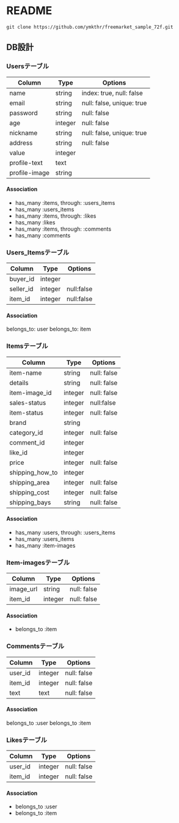 # README
```
git clone https://github.com/ymkthr/freemarket_sample_72f.git
```

## DB設計
### Usersテーブル
|Column|Type|Options|
|------|----|-------|
|name|string|index: true, null: false|
|email|string|null: false, unique: true|
|password|string|null: false|
|age|integer|null: false|
|nickname|string|null: false, unique: true|
|address|string|null: false|
|value|integer||
|profile-text|text||
|profile-image|string||
#### Association
- has_many :items, through: :users_items
- has_many :users_items
- has_many :items, through: :likes
- has_many :likes
- has_many :items, through: :comments
- has_many :comments

### Users_Itemsテーブル
|Column|Type|Options|
|------|----|-------|
|buyer_id|integer||
|seller_id|integer|null:false|
|item_id|integer|null:false|
#### Association
belongs_to: user
belongs_to: item

### Itemsテーブル
|Column|Type|Options|
|------|----|-------|
|item-name|string|null: false|
|details|string|null: false|
|item-image_id|integer|null: false|
|sales-status|integer|null:false|
|item-status|integer|null: false|
|brand|string||
|category_id|integer|null: false|
|comment_id|integer||
|like_id|integer||
|price|integer|null: false|
|shipping_how_to|integer||
|shipping_area|integer|null: false|
|shipping_cost|integer|null: false|
|shipping_bays|string|null: false|
#### Association
- has_many :users, through: :users_items
- has_many :users_items
- has_many :item-images

### Item-imagesテーブル
|Column|Type|Options|
|------|----|-------|
|image_url|string|null: false|
|item_id|integer|null: false|
#### Association
- belongs_to :item


### Commentsテーブル
|Column|Type|Options|
|------|----|-------|
|user_id|integer|null: false|
|item_id|integer|null: false|
|text|text|null: false|
#### Association
belongs_to :user
belongs_to :item


### Likesテーブル
|Column|Type|Options|
|------|----|-------|
|user_id|integer|null: false|
|item_id|integer|null: false|
#### Association
- belongs_to :user
- belongs_to :item 